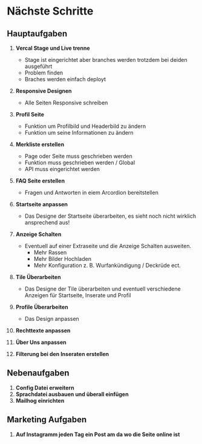 # Nächste Schritte

## Hauptaufgaben

1. **Vercal Stage und Live trenne**

   - Stage ist eingerichtet aber branches werden trotzdem bei deiden ausgeführt
   - Problem finden
   - Braches werden einfach deployt

1. **Responsive Designen**

   - Alle Seiten Responsive schreiben

1. **Profil Seite**

   - Funktion um Profilbild und Headerbild zu ändern
   - Funktion um seine Informationen zu ändern

1. **Merkliste erstellen**

   - Page oder Seite muss geschrieben werden
   - Funktion muss geschrieben werden / Global
   - API muss eingerichtet werden

1. **FAQ Seite erstellen**

   - Fragen und Antworten in eiem Arcordion bereitstellen

1. **Startseite anpassen**

   - Das Designe der Startseite überarbeiten, es sieht noch nicht wirklich ansprechend aus!

1. **Anzeige Schalten**

   - Eventuell auf einer Extraseite und die Anzeige Schalten ausweiten.
     - Mehr Rassen
     - Mehr Bilder Hochladen
     - Mehr Konfiguration z. B. Wurfankündigung / Deckrüde ect.

1. **Tile Überarbeiten**

   - Das Designe der Tile überarbeiten und eventuell verschiedene Anzeigen für Startseite, Inserate und Profil

1. **Profile Überarbeiten**

   - Das Design anpassen

1. **Rechttexte anpassen**

1. **Über Uns anpassen**

1. **Filterung bei den Inseraten erstellen**

## Nebenaufgaben

1. **Config Datei erweitern**
2. **Sprachdatei ausbauen und überall einfügen**
3. **Mailhog einrichten**

## Marketing Aufgaben

1. **Auf Instagramm jeden Tag ein Post am da wo die Seite online ist**
